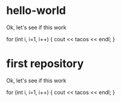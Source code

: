 # hello-world

Ok, let's see if this work

for (int i, i=1, i++)
{ 
cout << tacos << endl; 
}

first repository
=======
Ok, let's see if this work

for (int i, i=1, i++)
{
  cout << tacos << endl;
}

